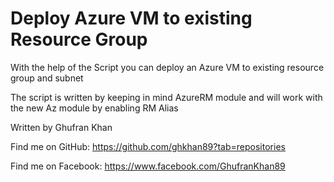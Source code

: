# Deploy Azure VM to existing Resource Group
With the help of the Script you can deploy an Azure VM to existing resource group and subnet

The script is written by keeping in mind AzureRM module and will work with the new Az module by enabling RM Alias

Written by Ghufran Khan

Find me on GitHub: https://github.com/ghkhan89?tab=repositories

Find me on Facebook: https://www.facebook.com/GhufranKhan89 
